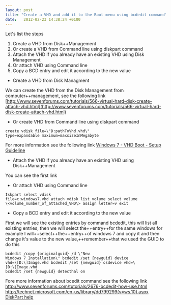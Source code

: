 ```yaml
---
layout: post
title: "Create a VHD and add it to the Boot menu using bcdedit command"
date:   2012-02-23 14:38:24 +0100
---
```


Let\'s list the steps

1.  Create a VHD from Disk++Management
2.  Or create a VHD from Command line using diskpart command
3.  Attach the VHD if you already have an existing VHD using Disk
    Management
4.  Or attach VHD using Command line
5.  Copy a BCD entry and edit it according to the new value

-   Create a VHD from Disk Managment

We can create the VHD from the Disk Management from computer++management,
see the following link
[http://www.sevenforums.com/tutorials/566-virtual-hard-disk-create-attach-vhd.html](http://www.sevenforums.com/tutorials/566-virtual-hard-disk-create-attach-vhd.html)

-   Or create VHD from Command line using diskpart command

```
create vdisk file=\"D:pathToVhd.vhd\"
type=expandable maximum=maxsizeInMegabyte
```

For more information see the following link [Windows 7 - VHD Boot - Setup
Guideline](http://blogs.msdn.com/b/knom/archive/2009/04/07/windows-7-vhd-boot-setup-guideline.aspx?ocid=soc-n-eg-elite--MRadwan "Windows 7 - VHD Boot - Setup Guideline")

-   Attach the VHD if you already have an existing VHD using
    Disk++Management

You can see the first link

-   Or attach VHD using Command line

```
Iskpart select vdisk
file=c:windows7.vhd attach vdisk list volume select volume
\<volume_number_of_attached_VHD\> assign letter=v exit

```

-   Copy a BCD entry and edit it according to the new value



First we will see the existing entries by command bcdedit, this will
list all existing entries, then we will select the++entry++for the same
windows for example I will++select++the++entry++of windows 7 and copy it and
then change it\'s value to the new value,++remember++that we used the GUID
to do this

```
bcdedit /copy {originalguid} /d \"New
Windows 7 Installation\" bcdedit /set {newguid} device
vhd=\[D:\]Image.vhd bcdedit /set {newguid} osdevice vhd=\[D:\]Image.vhd
bcdedit /set {newguid} detecthal on
```

Fore more information about bcedit command see the following link
<http://www.sevenforums.com/tutorials/2676-bcdedit-how-use.html>
<http://technet.microsoft.com/en-us/library/dd799299(v=ws.10).aspx>
[DiskPart
help](http://www.microsoft.com/resources/documentation/windows/xp/all/proddocs/en-us/diskpart.mspx?mfr=true)

